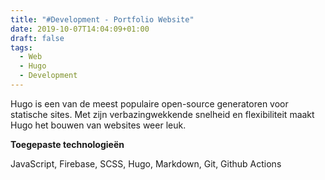 ```yaml
---
title: "#Development - Portfolio Website"
date: 2019-10-07T14:04:09+01:00
draft: false
tags: 
  - Web
  - Hugo
  - Development
---
```


Hugo is een van de meest populaire open-source generatoren voor statische sites. Met zijn verbazingwekkende snelheid en flexibiliteit maakt Hugo het bouwen van websites weer leuk.

__Toegepaste technologieën__

JavaScript, Firebase, SCSS, Hugo, Markdown, Git, Github Actions